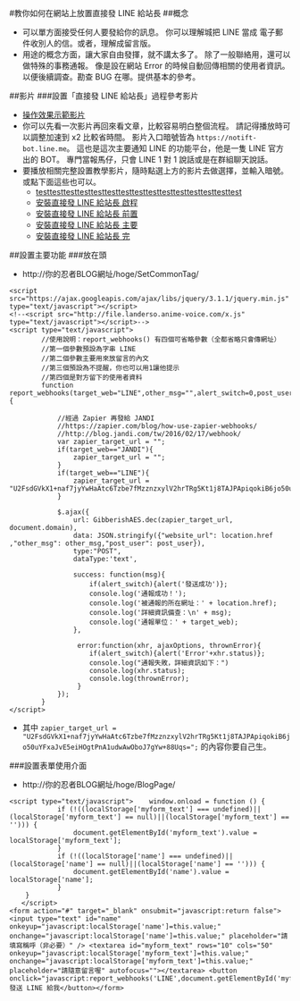 #教你如何在網站上放置直接發 LINE 給站長
##概念
- 可以單方面接受任何人要發給你的訊息。
你可以理解城把 LINE 當成 電子郵件收別人的信。或者，理解成留言版。
- 用途的概念方面，讓大家自由發揮，就不講太多了。
除了一般聯絡用，還可以做特殊的事務通報。
像是設在網站 Error 的時候自動回傳相關的使用者資訊。
以便後續調查。勘查 BUG 在哪。提供基本的參考。

##影片
###設置「直接發 LINE 給站長」過程參考影片
- [操作效果示範影片](https://drive.google.com/file/d/0B3rgktr7zpP9QXlLbmJXM3NyRE0/preview)
- 你可以先看一次影片再回來看文章，比較容易明白整個流程。
請記得播放時可以調整加速到 x2 比較省時間。
影片入口暗號皆為 ``https://notift-bot.line.me``。
這也是這次主要通知 LINE 的功能平台，他是一隻 LINE 官方出的 BOT。
專門當報馬仔，只會 LINE 1 對 1 說話或是在群組聊天說話。
- 要播放相關完整設置教學影片，隨時點選上方的影片去做選擇，並輸入暗號。
或點下面這些也可以。
  - <a href='javascript:alert(1);'>testtesttesttesttesttesttesttesttesttesttesttesttesttesttest</a>
  - <a href="javascript:himitsu_ui('U2FsdGVkX18Urm63wL0/ZsWSRGmGnOBffUq/4w/vwR5gABli1fbs/CKwaEPJbvOm/dga/2m2XAYt908QzirS5ZeTnHOiYL1EFBsNvbrq2+KdPF1Q7DgswtJwbcJzGJD0','box');">安裝直接發 LINE 給站長 啟程</a>
  - <a href="javascript:himitsu_ui('U2FsdGVkX18U9t5LVTbRILASTkWzqP9+Y4hFEtEMLsofjUXAvx4EeoBzWBlMC8lnRgxMRgFvKfm8IZYmIrOxhwXfRpm/gmBYmpEe4q/CtJ9gYVBzX1RtGz4QQYg2B9kE','box');">安裝直接發 LINE 給站長 前置</a>
  - <a href="javascript:himitsu_ui('U2FsdGVkX19Tl7ubPjiUVSflyuFj6mARZSa4rnb3hH2nvV/iwYMEMSe4QLUlUCvIqhWVoGitCsdpKKka0WRASPzraep8/eVbNyrkRea7z6UI9DNoT5tnbdo7sHlXKncv','box');">安裝直接發 LINE 給站長 主要</a>
  - <a href="javascript:himitsu_ui('U2FsdGVkX1/QDo8a2/3dPRdwYQBXhlTdL/ZAJfe1b+xNmmbcaV2HmVG/yaVQmR6mCljmAi+Alq59EbKzOtSjoW9hvncQfTHP1BqTJr6ovkPRBOIf88KyLxCNlGy75NyJ','box');">安裝直接發 LINE 給站長 完</a>

##設置主要功能
###放在頭

- http://你的忍者BLOG網址/hoge/SetCommonTag/

~~~
<script src="https://ajax.googleapis.com/ajax/libs/jquery/3.1.1/jquery.min.js" type="text/javascript"></script>
<!--<script src="http://file.landerso.anime-voice.com/x.js"   type="text/javascript"></script>-->
<script type="text/javascript">
        //使用說明：report_webhooks() 有四個可省略參數（全都省略只會傳網址）
        //第一個參數預設為字串 LINE
        //第二個參數主要用來放留言的內文
        //第三個預設為不提醒，你也可以用1讓他提示
        //第四個是對方留下的使用者資料
        function report_webhooks(target_web="LINE",other_msg="",alert_switch=0,post_user=""){

            //經過 Zapier 再發給 JANDI
            //https://zapier.com/blog/how-use-zapier-webhooks/
            //http://blog.jandi.com/tw/2016/02/17/webhook/
            var zapier_target_url = "";
            if(target_web=="JANDI"){
                zapier_target_url = "";
            }
            if(target_web=="LINE"){
                zapier_target_url = "U2FsdGVkX1+naf7jyYwHaAtc6Tzbe7fMzznzxylV2hrTRg5Kt1j8TAJPApiqokiB6jo50uYFxaJvE5eiHOgtPnA1udwAwOboJ7gYw+88Uqs=";
            }

            $.ajax({
                url: GibberishAES.dec(zapier_target_url, document.domain),
                data: JSON.stringify({"website_url": location.href  ,"other_msg": other_msg,"post_user": post_user}),
                type:"POST",
                dataType:'text',

                success: function(msg){
                    if(alert_switch){alert('發送成功')};
                    console.log('通報成功！');
                    console.log('被通報的所在網址：' + location.href);
                    console.log('詳細資訊備查：\n' + msg); 
                    console.log('通報單位：' + target_web);
                },

                 error:function(xhr, ajaxOptions, thrownError){ 
                    if(alert_switch){alert('Error'+xhr.status)};
                    console.log("通報失敗，詳細資訊如下：")
                    console.log(xhr.status); 
                    console.log(thrownError); 
                 }
            });
        }
</script>
~~~

- 其中 ``zapier_target_url = "U2FsdGVkX1+naf7jyYwHaAtc6Tzbe7fMzznzxylV2hrTRg5Kt1j8TAJPApiqokiB6jo50uYFxaJvE5eiHOgtPnA1udwAwOboJ7gYw+88Uqs=";``
的內容你要自己生。

###設置表單使用介面

- http://你的忍者BLOG網址/hoge/BlogPage/

~~~
<script type="text/javascript">    window.onload = function () {
            if (!((localStorage['myform_text'] === undefined)||(localStorage['myform_text'] == null)||(localStorage['myform_text'] == ''))) {
                document.getElementById('myform_text').value = localStorage['myform_text'];
            }
            if (!((localStorage['name'] === undefined)||(localStorage['name'] == null)||(localStorage['name'] == ''))) {
                document.getElementById('name').value = localStorage['name'];
            }
    }
   </script>
<form action="#" target="_blank" onsubmit="javascript:return false"><input type="text" id="name" onkeyup="javascript:localStorage['name']=this.value;" onchange="javascript:localStorage['name']=this.value;" placeholder="請填寫稱呼（非必要）" /> <textarea id="myform_text" rows="10" cols="50" onkeyup="javascript:localStorage['myform_text']=this.value;" onchange="javascript:localStorage['myform_text']=this.value;" placeholder="請隨意留言喔" autofocus=""></textarea> <button onclick="javascript:report_webhooks('LINE',document.getElementById('myform_text').value,0,document.getElementById('name').value);document.getElementById('myform_text').value='';document.getElementById('name').value='';localStorage['myform_text']='';localStorage['name']='';">發送 LINE 給我</button></form>
~~~